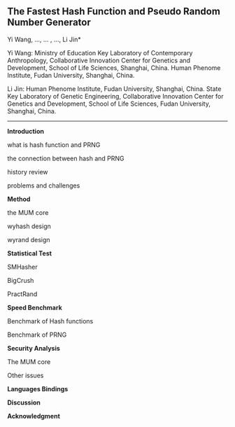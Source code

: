 The Fastest Hash Function and Pseudo Random Number Generator
----
Yi Wang, ..., ... , ..., Li Jin*

Yi Wang: Ministry of Education Key Laboratory of Contemporary Anthropology, Collaborative Innovation Center for Genetics and Development, School of Life Sciences, Shanghai, China. Human Phenome Institute, Fudan University, Shanghai, China.

Li Jin: Human Phenome Institute, Fudan University, Shanghai, China. State Key Laboratory of Genetic Engineering, Collaborative Innovation Center for Genetics and Development, School of Life Sciences, Fudan University, Shanghai, China.

----------------------------------------
**Introduction**

what is hash function and PRNG

the connection between hash and PRNG

history review

problems and challenges

**Method**

the MUM core

wyhash design

wyrand design

**Statistical Test**

SMHasher

BigCrush

PractRand

**Speed Benchmark**

Benchmark of Hash functions 

Benchmark of PRNG

**Security Analysis**

The MUM core

Other issues

**Languages Bindings**

**Discussion**

**Acknowledgment**
